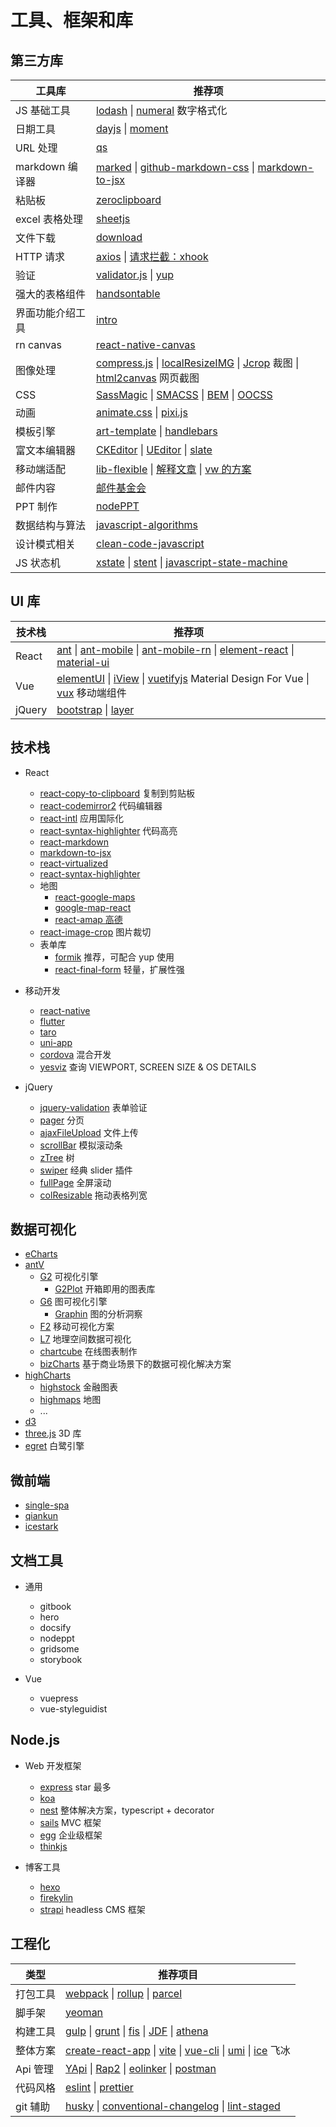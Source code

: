 # 工具、框架和库

## 第三方库

| 工具库           | 推荐项                                                                                                                                                                                                                                                        |
| ---------------- | ------------------------------------------------------------------------------------------------------------------------------------------------------------------------------------------------------------------------------------------------------------- |
| JS 基础工具      | [lodash](https://lodash.com/) &#124; [numeral](http://numeraljs.com/) 数字格式化                                                                                                                                                                              |
| 日期工具         | [dayjs](https://github.com/iamkun/dayjs) &#124; [moment](https://github.com/moment/moment)                                                                                                                                                                    |
| URL 处理         | [qs](https://github.com/ljharb/qs)                                                                                                                                                                                                                            |
| markdown 编译器  | [marked](https://github.com/markedjs/marked) &#124; [github-markdown-css](https://github.com/sindresorhus/github-markdown-css) &#124; [markdown-to-jsx](https://github.com/probablyup/markdown-to-jsx)                                                        |
| 粘贴板           | [zeroclipboard](https://github.com/zeroclipboard/zeroclipboard)                                                                                                                                                                                               |
| excel 表格处理   | [sheetjs](https://github.com/SheetJS/sheetjs)                                                                                                                                                                                                                 |
| 文件下载         | [download](https://github.com/rndme/download)                                                                                                                                                                                                                 |
| HTTP 请求        | [axios](https://github.com/axios/axios) &#124; [请求拦截：xhook](https://github.com/jpillora/xhook)                                                                                                                                                           |
| 验证             | [validator.js](https://github.com/validatorjs/validator.js) &#124; [yup](https://github.com/jquense/yup)                                                                                                                                                      |
| 强大的表格组件   | [handsontable](https://github.com/handsontable/handsontable)                                                                                                                                                                                                  |
| 界面功能介绍工具 | [intro](https://github.com/usablica/intro.js)                                                                                                                                                                                                                 |
| rn canvas        | [react-native-canvas](https://github.com/iddan/react-native-canvas)                                                                                                                                                                                           |
| 图像处理         | [compress.js](https://github.com/fengyuanchen/compressorjs) &#124; [localResizeIMG](https://github.com/think2011/localResizeIMG) &#124; [Jcrop](https://github.com/tapmodo/Jcrop) 裁图 &#124; [html2canvas](https://github.com/niklasvh/html2canvas) 网页截图 |
| CSS              | [SassMagic](https://github.com/W3cplus/SassMagic) &#124; [SMACSS](http://smacss.com/) &#124; [BEM](http://getbem.com/) &#124; [OOCSS](http://oocss.org/)                                                                                                      |
| 动画             | [animate.css](https://github.com/daneden/animate.css) &#124; [pixi.js](https://github.com/pixijs/pixi.js)                                                                                                                                                     |
| 模板引擎         | [art-template](https://github.com/aui/art-template) &#124; [handlebars](https://github.com/wycats/handlebars.js)                                                                                                                                              |
| 富文本编辑器     | [CKEditor](https://ckeditor.com/) &#124; [UEditor](https://github.com/fex-team/ueditor) &#124; [slate](https://github.com/ianstormtaylor/slate)                                                                                                               |
| 移动端适配       | [lib-flexible](https://github.com/amfe/lib-flexible) &#124; [解释文章](https://github.com/amfe/article/issues/17) &#124; [vw 的方案](https://www.w3cplus.com/css/vw-for-layout.html)                                                                          |
| 邮件内容         | [邮件基金会](https://foundation.zurb.com/emails.html)                                                                                                                                                                                                         |
| PPT 制作         | [nodePPT](https://github.com/ksky521/nodeppt)                                                                                                                                                                                                                 |
| 数据结构与算法   | [javascript-algorithms](https://github.com/trekhleb/javascript-algorithms)                                                                                                                                                                                    |
| 设计模式相关     | [clean-code-javascript](https://github.com/ryanmcdermott/clean-code-javascript)                                                                                                                                                                               |
| JS 状态机        | [xstate](https://github.com/statelyai/xstate) &#124; [stent](https://github.com/krasimir/stent) &#124; [javascript-state-machine](https://github.com/jakesgordon/javascript-state-machine)                                                                    |

## UI 库

| 技术栈 | 推荐项                                                                                                                                                                                                                                                                                   |
| ------ | ---------------------------------------------------------------------------------------------------------------------------------------------------------------------------------------------------------------------------------------------------------------------------------------- |
| React  | [ant](https://ant.design/index-cn) &#124; [ant-mobile](https://mobile.ant.design/index-cn) &#124; [ant-mobile-rn](https://github.com/ant-design/ant-design-mobile-rn) &#124; [element-react](https://github.com/elemefe/element-react) &#124; [material-ui](https://material-ui.com/zh/) |
| Vue    | [elementUI](https://element.eleme.cn/#/zh-CN) &#124; [iView](https://github.com/iview/iview) &#124; [vuetifyjs](https://vuetifyjs.com/zh-Hans/) Material Design For Vue &#124; [vux](https://vux.li/) 移动端组件                                                                         |
| jQuery | [bootstrap](https://getbootstrap.com/) &#124; [layer](https://github.com/sentsin/layer)                                                                                                                                                                                                  |

## 技术栈

- React

  - [react-copy-to-clipboard](https://github.com/nkbt/react-copy-to-clipboard) 复制到剪贴板
  - [react-codemirror2](https://github.com/scniro/react-codemirror2) 代码编辑器
  - [react-intl](https://github.com/yahoo/react-intl) 应用国际化
  - [react-syntax-highlighter](https://github.com/conorhastings/react-syntax-highlighter) 代码高亮
  - [react-markdown](https://github.com/remarkjs/react-markdown)
  - [markdown-to-jsx](https://github.com/probablyup/markdown-to-jsx)
  - [react-virtualized](https://github.com/bvaughn/react-virtualized)
  - [react-syntax-highlighter](https://github.com/react-syntax-highlighter/react-syntax-highlighter)
  - 地图
    - [react-google-maps](https://github.com/tomchentw/react-google-maps)
    - [google-map-react](https://github.com/istarkov/google-map-react)
    - [react-amap 高德](https://github.com/ElemeFE/react-amap)
  - [react-image-crop](https://github.com/DominicTobias/react-image-crop) 图片裁切
  - 表单库
    - [formik](https://formik.org/) 推荐，可配合 yup 使用
    - [react-final-form](https://final-form.org/react) 轻量，扩展性强

- 移动开发

  - [react-native](https://github.com/facebook/react-native)
  - [flutter](https://flutter.dev/)
  - [taro](https://taro.aotu.io/home/in.html)
  - [uni-app](https://uniapp.dcloud.io/)
  - [cordova](https://cordova.apache.org/) 混合开发
  - [yesviz](https://yesviz.com/) 查询 VIEWPORT, SCREEN SIZE & OS DETAILS

- jQuery

  - [jquery-validation](https://github.com/jquery-validation/jquery-validation) 表单验证
  - [pager](https://github.com/richardchen85/jquery.pager.js) 分页
  - [ajaxFileUpload](https://github.com/richardchen85/AjaxFileUpload) 文件上传
  - [scrollBar](https://github.com/gromo/jquery.scrollbar) 模拟滚动条
  - [zTree](http://www.treejs.cn/v3/main.php#_zTreeInfo) 树
  - [swiper](https://github.com/nolimits4web/swiper) 经典 slider 插件
  - [fullPage](https://github.com/alvarotrigo/fullPage.js) 全屏滚动
  - [colResizable](https://github.com/alvaro-prieto/colResizable) 拖动表格列宽

## 数据可视化

- [eCharts](https://github.com/apache/incubator-echarts)
- [antV](https://antv.vision/zh)
  - [G2](https://g2.antv.vision/zh/) 可视化引擎
    - [G2Plot](https://g2plot.antv.vision/zh) 开箱即用的图表库
  - [G6](https://g6.antv.vision/zh) 图可视化引擎
    - [Graphin](https://graphin.antv.vision/zh) 图的分析洞察
  - [F2](https://f2.antv.vision/zh) 移动可视化方案
  - [L7](https://l7.antv.vision/zh) 地理空间数据可视化
  - [chartcube](https://chartcube.alipay.com/) 在线图表制作
  - [bizCharts](https://bizcharts.net/) 基于商业场景下的数据可视化解决方案
- [highCharts](https://www.highcharts.com/)
  - [highstock](https://www.highcharts.com/blog/products/highstock/) 金融图表
  - [highmaps](https://www.highcharts.com/products/highmaps/) 地图
  - ...
- [d3](https://github.com/d3/d3)
- [three.js](https://github.com/mrdoob/three.js) 3D 库
- [egret](https://www.egret.com/) 白鹭引擎

## 微前端

- [single-spa](https://single-spa.js.org/)
- [qiankun](https://qiankun.umijs.org/)
- [icestark](https://github.com/ice-lab/icestark)

## 文档工具

- 通用

  - gitbook
  - hero
  - docsify
  - nodeppt
  - gridsome
  - storybook

- Vue

  - vuepress
  - vue-styleguidist

## Node.js

- Web 开发框架

  - [express](https://github.com/expressjs/express) star 最多
  - [koa](https://github.com/koajs/koa)
  - [nest](https://github.com/nestjs/nest) 整体解决方案，typescript + decorator
  - [sails](https://github.com/balderdashy/sails) MVC 框架
  - [egg](https://github.com/eggjs/egg) 企业级框架
  - [thinkjs](https://github.com/thinkjs/thinkjs)

- 博客工具

  - [hexo](https://github.com/hexojs/hexo)
  - [firekylin](https://github.com/firekylin/firekylin)
  - [strapi](https://strapi.io/) headless CMS 框架

## 工程化

| 类型     | 推荐项目                                                                                                                                                                                                                                              |
| -------- | ----------------------------------------------------------------------------------------------------------------------------------------------------------------------------------------------------------------------------------------------------- |
| 打包工具 | [webpack](https://webpack.js.org/) &#124; [rollup](https://github.com/rollup/rollup) &#124; [parcel](https://github.com/parcel-bundler/parcel)                                                                                                        |
| 脚手架   | [yeoman](https://yeoman.io/)                                                                                                                                                                                                                          |
| 构建工具 | [gulp](https://github.com/gulpjs/gulp) &#124; [grunt](https://github.com/gruntjs/grunt) &#124; [fis](http://fis.baidu.com/) &#124; [JDF](https://github.com/jdf2e/jdf) &#124; [athena](https://github.com/o2team/athena)                              |
| 整体方案 | [create-react-app](https://create-react-app.dev/) &#124; [vite](https://vitejs.dev/) &#124; [vue-cli](https://cli.vuejs.org/zh/guide/) &#124; [umi](https://umijs.org/zh/guide/#%E7%89%B9%E6%80%A7) &#124; [ice](https://github.com/alibaba/ice) 飞冰 |
| Api 管理 | [YApi](https://github.com/YMFE/yapi) &#124; [Rap2](https://github.com/thx/rap2-delos) &#124; [eolinker](https://www.eolinker.com/) &#124; [postman](https://www.getpostman.com/)                                                                      |
| 代码风格 | [eslint](https://github.com/eslint/eslint) &#124; [prettier](https://github.com/prettier/prettier)                                                                                                                                                    |
| git 辅助 | [husky](https://github.com/typicode/husky) &#124; [conventional-changelog](https://github.com/conventional-changelog) &#124; [lint-staged](https://github.com/okonet/lint-staged)                                                                     |
